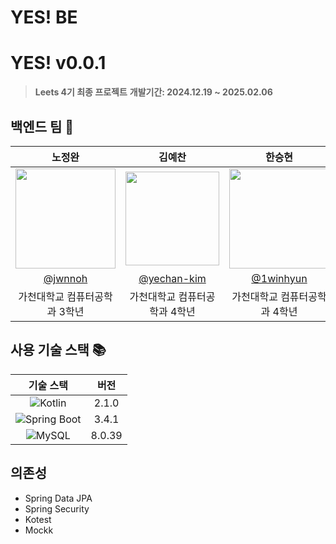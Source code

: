 # YES! BE

# YES! v0.0.1
> **Leets 4기 최종 프로젝트** 
> **개발기간: 2024.12.19 ~ 2025.02.06**

## 백엔드 팀 💪

|                                        노정완                                        |                                       김예찬                                       |                                       한승현                                        |                                                                                     
|:---------------------------------------------------------------------------------:|:-------------------------------------------------------------------------------:|:--------------------------------------------------------------------------------:|
| <img width="160px" src="https://avatars.githubusercontent.com/u/129377887?v=4" /> | <img width="150px" src="https://avatars.githubusercontent.com/u/60172300?v=4"/> | <img width="160px" src="https://avatars.githubusercontent.com/u/140399766?v=4"/> |
|                       [@jwnnoh](https://github.com/jwnnoh)                        |                  [@yechan-kim](https://github.com/yechan-kim)                   |                     [@1winhyun](https://github.com/1winhyun)                     |
|                                 가천대학교 컴퓨터공학과 3학년                                  |                                가천대학교 컴퓨터공학과 4학년                                 |                                 가천대학교 컴퓨터공학과 4학년                                 | 


## 사용 기술 스택 📚
|                                                         기술 스택                                                         |   버전   |
|:---------------------------------------------------------------------------------------------------------------------:|:------:|
|         ![Kotlin](https://img.shields.io/badge/Kotlin-7F52FF?style=for-the-badge&logo=Kotlin&logoColor=white)         | 2.1.0  |
| ![Spring Boot](https://img.shields.io/badge/Spring%20Boot-6DB33F?style=for-the-badge&logo=springboot&logoColor=white) | 3.4.1  |
|          ![MySQL](https://img.shields.io/badge/MySQL-4479A1?style=for-the-badge&logo=mysql&logoColor=white)           | 8.0.39 |

## 의존성
- Spring Data JPA
- Spring Security
- Kotest
- Mockk
